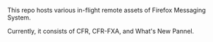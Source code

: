 This repo hosts various in-flight remote assets of Firefox Messaging System.

Currently, it consists of CFR, CFR-FXA, and What's New Pannel.
